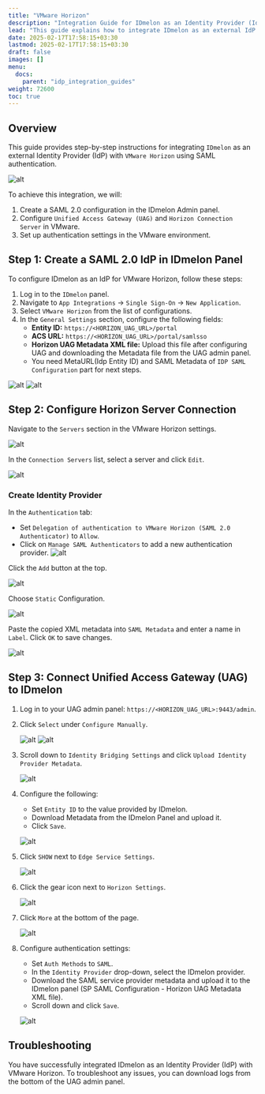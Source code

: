 ```yaml
---
title: "VMware Horizon"
description: "Integration Guide for IDmelon as an Identity Provider (IdP) with VMware Horizon."
lead: "This guide explains how to integrate IDmelon as an external IdP for VMware Horizon using SAML authentication."
date: 2025-02-17T17:58:15+03:30
lastmod: 2025-02-17T17:58:15+03:30
draft: false
images: []
menu:
  docs:
    parent: "idp_integration_guides"
weight: 72600
toc: true
---
```


## Overview

This guide provides step-by-step instructions for integrating `IDmelon` as an external Identity Provider (IdP) with `VMware Horizon` using SAML authentication.

![alt](/images/vendor/sso/vmware_horizon/horizon-saml-overview.png)

To achieve this integration, we will:

1. Create a SAML 2.0 configuration in the IDmelon Admin panel.
2. Configure `Unified Access Gateway (UAG)` and `Horizon Connection Server` in VMware.
3. Set up authentication settings in the VMware environment.

## Step 1: Create a SAML 2.0 IdP in IDmelon Panel

To configure IDmelon as an IdP for VMware Horizon, follow these steps:

1. Log in to the `IDmelon` panel.
2. Navigate to `App Integrations` → `Single Sign-On` → `New Application`.
3. Select `VMware Horizon` from the list of configurations.
4. In the `General Settings` section, configure the following fields:
   - **Entity ID:** `https://<HORIZON_UAG_URL>/portal`
   - **ACS URL:** `https://<HORIZON_UAG_URL>/portal/samlsso`
   - **Horizon UAG Metadata XML file:** Upload this file after configuring UAG and downloading the Metadata file from the UAG admin panel.
   - You need MetaURL(Idp Entity ID) and SAML Metadata of `IDP SAML Configuration` part for next steps.

![alt](/images/vendor/sso/vmware_horizon/idmelon_01.png)
![alt](/images/vendor/sso/vmware_horizon/idmelon_02.png)

## Step 2: Configure Horizon Server Connection

Navigate to the `Servers` section in the VMware Horizon settings.

   ![alt](/images/vendor/sso/vmware_horizon/vmware_01.png)

In the `Connection Servers` list, select a server and click `Edit`.

   ![alt](/images/vendor/sso/vmware_horizon/vmware_02.png)

### Create Identity Provider

In the `Authentication` tab:

- Set `Delegation of authentication to VMware Horizon (SAML 2.0 Authenticator)` to `Allow`.
- Click on `Manage SAML Authenticators` to add a new authentication provider.
![alt](/images/vendor/sso/vmware_horizon/vmware_03.png)

Click the `Add` button at the top.

   ![alt](/images/vendor/sso/vmware_horizon/vmware_04.png)

Choose `Static` Configuration.

   ![alt](/images/vendor/sso/vmware_horizon/vmware_05.png)

Paste the copied XML metadata into `SAML Metadata` and enter a name in `Label`.
Click `OK` to save changes.

   ![alt](/images/vendor/sso/vmware_horizon/vmware_06.png)

## Step 3: Connect Unified Access Gateway (UAG) to IDmelon

1. Log in to your UAG admin panel: `https://<HORIZON_UAG_URL>:9443/admin`.
2. Click `Select` under `Configure Manually`.

   ![alt](/images/vendor/sso/vmware_horizon/uag_01.png)
   ![alt](/images/vendor/sso/vmware_horizon/uag_02.png)

3. Scroll down to `Identity Bridging Settings` and click `Upload Identity Provider Metadata`.

   ![alt](/images/vendor/sso/vmware_horizon/uag_03.png)

4. Configure the following:
   - Set `Entity ID` to the value provided by IDmelon.
   - Download Metadata from the IDmelon Panel and upload it.
   - Click `Save`.

   ![alt](/images/vendor/sso/vmware_horizon/uag_04.png)

5. Click `SHOW` next to `Edge Service Settings`.

   ![alt](/images/vendor/sso/vmware_horizon/uag_05.png)

6. Click the gear icon next to `Horizon Settings`.

   ![alt](/images/vendor/sso/vmware_horizon/uag_06.png)

7. Click `More` at the bottom of the page.

   ![alt](/images/vendor/sso/vmware_horizon/uag_07.png)

8. Configure authentication settings:
   - Set `Auth Methods` to `SAML`.
   - In the `Identity Provider` drop-down, select the IDmelon provider.
   - Download the SAML service provider metadata and upload it to the IDmelon panel (SP SAML Configuration - Horizon UAG Metadata XML file).
   - Scroll down and click `Save`.

   ![alt](/images/vendor/sso/vmware_horizon/uag_08.png)

## Troubleshooting

You have successfully integrated IDmelon as an Identity Provider (IdP) with VMware Horizon. To troubleshoot any issues, you can download logs from the bottom of the UAG admin panel.
